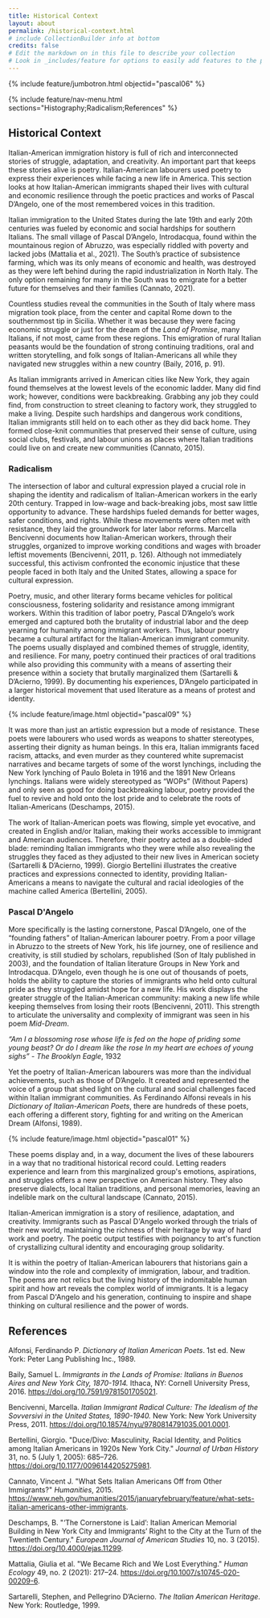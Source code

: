 ```yaml
---
title: Historical Context
layout: about
permalink: /historical-context.html
# include CollectionBuilder info at bottom
credits: false
# Edit the markdown on in this file to describe your collection
# Look in _includes/feature for options to easily add features to the page
---
```


{% include feature/jumbotron.html objectid="pascal06" %}

{% include feature/nav-menu.html sections="Histography;Radicalism;References" %}

## Historical Context

Italian-American immigration history is full of rich and interconnected stories of struggle, adaptation, and creativity. An important part that keeps these stories alive is poetry. Italian-American labourers used poetry to express their experiences while facing a new life in America. This section looks at how Italian-American immigrants shaped their lives with cultural and economic resilience through the poetic practices and works of Pascal D’Angelo, one of the most remembered voices in this tradition.

Italian immigration to the United States during the late 19th and early 20th centuries was fueled by economic and social hardships for southern Italians. The small village of Pascal D’Angelo, Introdacqua, found within the mountainous region of Abruzzo, was especially riddled with poverty and lacked jobs (Mattalia et al., 2021). The South’s practice of subsistence farming, which was its only means of economic and health, was destroyed as they were left behind during the rapid industrialization in North Italy. The only option remaining for many in the South was to emigrate for a better future for themselves and their families (Cannato, 2021).

Countless studies reveal the communities in the South of Italy where mass migration took place, from the center and capital Rome down to the southernmost tip in Sicilia. Whether it was because they were facing economic struggle or just for the dream of the *Land of Promise*, many Italians, if not most, came from these regions. This emigration of rural Italian peasants would be the foundation of strong continuing traditions, oral and written storytelling, and folk songs of Italian-Americans all while they navigated new struggles within a new country (Baily, 2016, p. 91).

As Italian immigrants arrived in American cities like New York, they again found themselves at the lowest levels of the economic ladder. Many did find work; however, conditions were backbreaking. Grabbing any job they could find, from construction to street cleaning to factory work, they struggled to make a living. Despite such hardships and dangerous work conditions, Italian immigrants still held on to each other as they did back home. They formed close-knit communities that preserved their sense of culture, using social clubs, festivals, and labour unions as places where Italian traditions could live on and create new communities (Cannato, 2015).

### Radicalism
The intersection of labor and cultural expression played a crucial role in shaping the identity and radicalism of Italian-American workers in the early 20th century. Trapped in low-wage and back-breaking jobs, most saw little opportunity to advance. These hardships fueled demands for better wages, safer conditions, and rights. While these movements were often met with resistance, they laid the groundwork for later labor reforms. Marcella Bencivenni documents how Italian-American workers, through their struggles, organized to improve working conditions and wages with broader leftist movements (Bencivenni, 2011, p. 126). Although not immediately successful, this activism confronted the economic injustice that these people faced in both Italy and the United States, allowing a space for cultural expression. 

Poetry, music, and other literary forms became vehicles for political consciousness, fostering solidarity and resistance among immigrant workers. Within this tradition of labor poetry, Pascal D’Angelo’s work emerged and captured both the brutality of industrial labor and the deep yearning for humanity among immigrant workers. Thus, labour poetry became a cultural artifact for the Italian-American immigrant community. The poems usually displayed and combined themes of struggle, identity, and resilience. For many, poetry continued their practices of oral traditions while also providing this community with a means of asserting their presence within a society that brutally marginalized them (Sartarelli & D’Acierno, 1999). By documenting his experiences, D’Angelo participated in a larger historical movement that used literature as a means of protest and identity.

{% include feature/image.html objectid="pascal09" %}

It was more than just an artistic expression but a mode of resistance. These poets were labourers who used words as weapons to shatter stereotypes, asserting their dignity as human beings. In this era, Italian immigrants faced racism, attacks, and even murder as they countered white supremacist narratives and became targets of some of the worst lynchings, including the New York lynching of Paulo Boleta in 1916 and the 1891 New Orleans lynchings. Italians were widely stereotyped as “WOPs” (Without Papers) and only seen as good for doing backbreaking labour, poetry provided the fuel to revive and hold onto the lost pride and to celebrate the roots of Italian-Americans (Deschamps, 2015).

The work of Italian-American poets was flowing, simple yet evocative, and created in English and/or Italian, making their works accessible to immigrant and American audiences. Therefore, their poetry acted as a double-sided blade: reminding Italian immigrants who they were while also revealing the struggles they faced as they adjusted to their new lives in American society (Sartarelli & D’Acierno, 1999). Giorgio Bertellini illustrates the creative practices and expressions connected to identity, providing Italian-Americans a means to navigate the cultural and racial ideologies of the machine called America (Bertellini, 2005).

### Pascal D'Angelo

More specifically is the lasting cornerstone, Pascal D’Angelo, one of the “founding fathers” of Italian-American labourer poetry. From a poor village in Abruzzo to the streets of New York, his life journey, one of resilience and creativity, is still studied by scholars, republished (Son of Italy published in 2003), and the foundation of Italian literature Groups in New York and Introdacqua. D’Angelo, even though he is one out of thousands of poets, holds the ability to capture the stories of immigrants who held onto cultural pride as they struggled amidst hope for a new life. His work displays the greater struggle of the Italian-American community: making a new life while keeping themselves from losing their roots (Bencivenni, 2011). This strength to articulate the universality and complexity of immigrant was seen in his poem *Mid-Dream*.

*“Am I a blossoming rose whose life is
 	fed on the hope of priding some
 young beast?
Or do I dream like the rose
In my heart are echoes of young sighs”*
              -	*The Brooklyn Eagle*, 1932


Yet the poetry of Italian-American labourers was more than the individual achievements, such as those of D’Angelo. It created and represented the voice of a group that shed light on the cultural and social challenges faced within Italian immigrant communities. As Ferdinando Alfonsi reveals in his *Dictionary of Italian-American Poets*, there are hundreds of these poets, each offering a different story, fighting for and writing on the American Dream (Alfonsi, 1989).

{% include feature/image.html objectid="pascal01" %}

These poems display and, in a way, document the lives of these labourers in a way that no traditional historical record could. Letting readers experience and learn from this marginalized group's emotions, aspirations, and struggles offers a new perspective on American history. They also preserve dialects, local Italian traditions, and personal memories, leaving an indelible mark on the cultural landscape (Cannato, 2015).

Italian-American immigration is a story of resilience, adaptation, and creativity. Immigrants such as Pascal D'Angelo worked through the trials of their new world, maintaining the richness of their heritage by way of hard work and poetry. The poetic output testifies with poignancy to art's function of crystallizing cultural identity and encouraging group solidarity.

It is within the poetry of Italian-American labourers that historians gain a window into the role and complexity of immigration, labour, and tradition. The poems are not relics but the living history of the indomitable human spirit and how art reveals the complex world of immigrants. It is a legacy from Pascal D'Angelo and his generation, continuing to inspire and shape thinking on cultural resilience and the power of words.

## References

Alfonsi, Ferdinando P. *Dictionary of Italian American Poets*. 1st ed. New York: Peter Lang Publishing Inc., 1989.

Baily, Samuel L. *Immigrants in the Lands of Promise: Italians in Buenos Aires and New York City, 1870-1914.* Ithaca, NY: Cornell University Press, 2016. https://doi.org/10.7591/9781501705021.

Bencivenni, Marcella. *Italian Immigrant Radical Culture: The Idealism of the Sovversivi in the United States, 1890-1940.* New York: New York University Press, 2011. https://doi.org/10.18574/nyu/9780814791035.001.0001.

Bertellini, Giorgio. "Duce/Divo: Masculinity, Racial Identity, and Politics among Italian Americans in 1920s New York City." *Journal of Urban History* 31, no. 5 (July 1, 2005): 685–726. https://doi.org/10.1177/0096144205275981.

Cannato, Vincent J. "What Sets Italian Americans Off from Other Immigrants?" *Humanities*, 2015. https://www.neh.gov/humanities/2015/januaryfebruary/feature/what-sets-italian-americans-other-immigrants.

Deschamps, B. "‘The Cornerstone is Laid’: Italian American Memorial Building in New York City and Immigrants’ Right to the City at the Turn of the Twentieth Century." *European Journal of American Studies* 10, no. 3 (2015). https://doi.org/10.4000/ejas.11299.

Mattalia, Giulia et al. "We Became Rich and We Lost Everything." *Human Ecology* 49, no. 2 (2021): 217–24. https://doi.org/10.1007/s10745-020-00209-6.

Sartarelli, Stephen, and Pellegrino D’Acierno. *The Italian American Heritage*. New York: Routledge, 1999.


